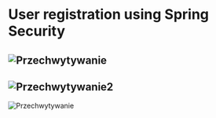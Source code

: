 ﻿# User registration using Spring Security
![Przechwytywanie](https://user-images.githubusercontent.com/76729568/223156692-80e75a75-3cfe-438f-ab5a-899c8d1aefcf.PNG)
-------------------------------------------------------------------------------------------------------------------------
![Przechwytywanie2](https://user-images.githubusercontent.com/76729568/223156318-3e340582-37ed-4e67-9afa-a7fe48013b4b.PNG)
-------------------------------------------------------------------------------------------------------------------------
![Przechwytywanie](https://user-images.githubusercontent.com/76729568/223578060-11b064a2-248c-4f48-a16b-e9677f3f389e.PNG)
